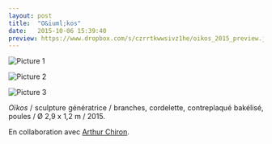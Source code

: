 ```yaml
---
layout: post
title:  "O&iuml;kos"
date:   2015-10-06 15:39:40
preview: https://www.dropbox.com/s/czrrtkwwsivz1he/oikos_2015_preview.jpeg?raw=1
---
```



![Picture 1](https://www.dropbox.com/s/lmch0h5fkdpcuwz/Oikos_2015%20%282%29.jpg?raw=1)

![Picture 2](https://www.dropbox.com/s/7tx4r0kvsmvte3h/Oikos_2015.jpg?raw=1)

![Picture 3](https://www.dropbox.com/s/h9ddukl6qotdetn/oikos_2015.jpeg?raw=1)

<p style="text-align:justify">
<span style="font-style: italic;">O&iuml;kos</span> / sculpture g&eacute;n&eacute;ratrice / branches, cordelette,  contreplaqu&eacute; bak&eacute;lis&eacute;, poules / &Oslash; 2,9 x 1,2 m / 2015.
</p>
<p style="text-align:justify">
En collaboration avec <a href="#" onclick='window.open("http://www.arthurchiron.com/");return false;'>Arthur Chiron</a>.
</p>


